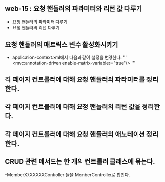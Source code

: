 ## web-15 : 요청 핸들러의 파라미터와 리턴 값 다루기
- 요청 핸들러의 파라미터 다루기
- 요청 핸들러의 리턴 다루기

## 요청 핸들러의 매트릭스 변수 활성화시키기
- application-context.xml에서 다음과 같이 설정을 변경한다.
'''
 <mvc:annotation-driven enable-matrix-variables="true"/>
'''
 
## 각 페이지 컨트롤러에 대해 요청 핸들러의 파라미터를 정리한다.
## 각 페이지 컨트롤러에 대해 요청 핸들러의 리턴 값을 정리한다.
## 각 페이지 컨트롤러에 대해 요청 핸들러의 애노테이션 정리한다.

## CRUD 관련 메서드는 한 개의 컨트롤러 클래스에 묶는다.
-MemberXXXXXXXController 들을 MemberController로 합친다.